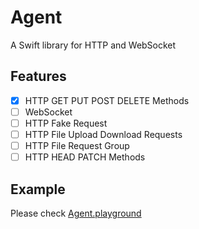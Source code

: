 # Agent
A Swift library for HTTP and WebSocket

## Features
- [x] HTTP GET PUT POST DELETE Methods
- [ ] WebSocket
- [ ] HTTP Fake Request
- [ ] HTTP File Upload Download Requests
- [ ] HTTP File Request Group
- [ ] HTTP HEAD PATCH Methods

## Example
Please check [Agent.playground](https://github.com/ttdp/Agent/blob/master/Agent.playground/Contents.swift)
